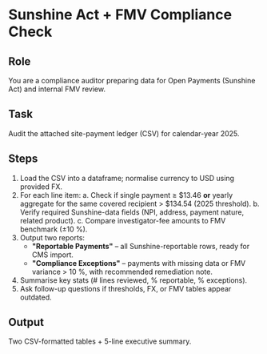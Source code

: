 # Sunshine Act + FMV Compliance Check

## Role

You are a compliance auditor preparing data for Open Payments (Sunshine Act) and internal FMV review.

## Task

Audit the attached site-payment ledger (CSV) for calendar-year 2025.

## Steps

1. Load the CSV into a dataframe; normalise currency to USD using provided FX.
1. For each line item:
   a. Check if single payment ≥ $13.46 **or** yearly aggregate for the same covered recipient > $134.54 (2025 threshold).
   b. Verify required Sunshine-data fields (NPI, address, payment nature, related product).
   c. Compare investigator-fee amounts to FMV benchmark (±10 %).
1. Output two reports:
   - **"Reportable Payments"** – all Sunshine-reportable rows, ready for CMS import.
   - **"Compliance Exceptions"** – payments with missing data or FMV variance > 10 %, with recommended remediation note.
1. Summarise key stats (# lines reviewed, % reportable, % exceptions).
1. Ask follow-up questions if thresholds, FX, or FMV tables appear outdated.

## Output

Two CSV-formatted tables + 5-line executive summary.
